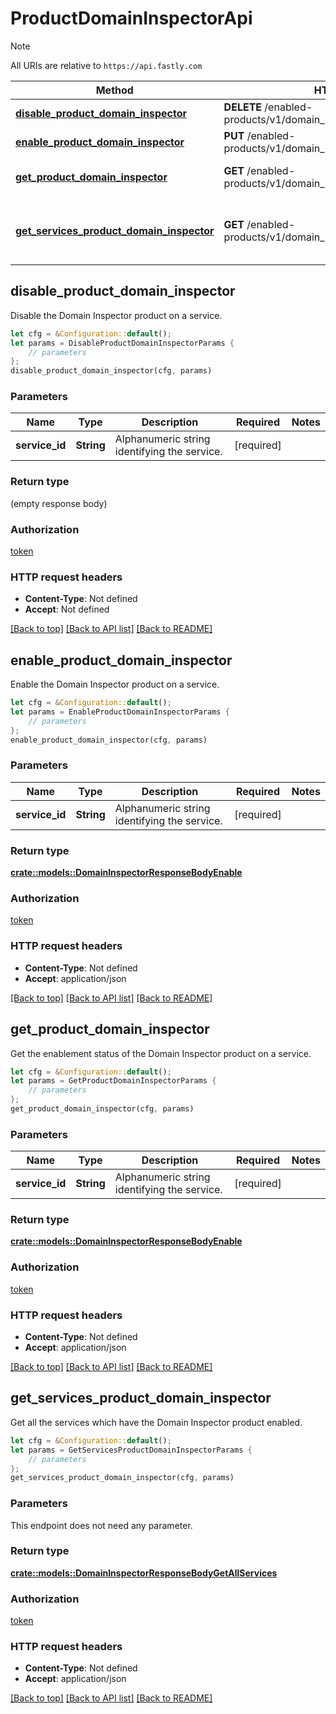 # ProductDomainInspectorApi

> [!NOTE]
> All URIs are relative to `https://api.fastly.com`

Method | HTTP request | Description
------ | ------------ | -----------
[**disable_product_domain_inspector**](ProductDomainInspectorApi.md#disable_product_domain_inspector) | **DELETE** /enabled-products/v1/domain_inspector/services/{service_id} | Disable product
[**enable_product_domain_inspector**](ProductDomainInspectorApi.md#enable_product_domain_inspector) | **PUT** /enabled-products/v1/domain_inspector/services/{service_id} | Enable product
[**get_product_domain_inspector**](ProductDomainInspectorApi.md#get_product_domain_inspector) | **GET** /enabled-products/v1/domain_inspector/services/{service_id} | Get product enablement status
[**get_services_product_domain_inspector**](ProductDomainInspectorApi.md#get_services_product_domain_inspector) | **GET** /enabled-products/v1/domain_inspector/services | Get services with product enabled



## disable_product_domain_inspector

Disable the Domain Inspector product on a service.

```rust
let cfg = &Configuration::default();
let params = DisableProductDomainInspectorParams {
    // parameters
};
disable_product_domain_inspector(cfg, params)
```

### Parameters


Name | Type | Description  | Required | Notes
------------- | ------------- | ------------- | ------------- | -------------
**service_id** | **String** | Alphanumeric string identifying the service. | [required] |

### Return type

 (empty response body)

### Authorization

[token](../README.md#token)

### HTTP request headers

- **Content-Type**: Not defined
- **Accept**: Not defined

[[Back to top]](#) [[Back to API list]](../README.md#documentation-for-api-endpoints) [[Back to README]](../README.md)


## enable_product_domain_inspector

Enable the Domain Inspector product on a service.

```rust
let cfg = &Configuration::default();
let params = EnableProductDomainInspectorParams {
    // parameters
};
enable_product_domain_inspector(cfg, params)
```

### Parameters


Name | Type | Description  | Required | Notes
------------- | ------------- | ------------- | ------------- | -------------
**service_id** | **String** | Alphanumeric string identifying the service. | [required] |

### Return type

[**crate::models::DomainInspectorResponseBodyEnable**](DomainInspectorResponseBodyEnable.md)

### Authorization

[token](../README.md#token)

### HTTP request headers

- **Content-Type**: Not defined
- **Accept**: application/json

[[Back to top]](#) [[Back to API list]](../README.md#documentation-for-api-endpoints) [[Back to README]](../README.md)


## get_product_domain_inspector

Get the enablement status of the Domain Inspector product on a service.

```rust
let cfg = &Configuration::default();
let params = GetProductDomainInspectorParams {
    // parameters
};
get_product_domain_inspector(cfg, params)
```

### Parameters


Name | Type | Description  | Required | Notes
------------- | ------------- | ------------- | ------------- | -------------
**service_id** | **String** | Alphanumeric string identifying the service. | [required] |

### Return type

[**crate::models::DomainInspectorResponseBodyEnable**](DomainInspectorResponseBodyEnable.md)

### Authorization

[token](../README.md#token)

### HTTP request headers

- **Content-Type**: Not defined
- **Accept**: application/json

[[Back to top]](#) [[Back to API list]](../README.md#documentation-for-api-endpoints) [[Back to README]](../README.md)


## get_services_product_domain_inspector

Get all the services which have the Domain Inspector product enabled.

```rust
let cfg = &Configuration::default();
let params = GetServicesProductDomainInspectorParams {
    // parameters
};
get_services_product_domain_inspector(cfg, params)
```

### Parameters

This endpoint does not need any parameter.

### Return type

[**crate::models::DomainInspectorResponseBodyGetAllServices**](DomainInspectorResponseBodyGetAllServices.md)

### Authorization

[token](../README.md#token)

### HTTP request headers

- **Content-Type**: Not defined
- **Accept**: application/json

[[Back to top]](#) [[Back to API list]](../README.md#documentation-for-api-endpoints) [[Back to README]](../README.md)

